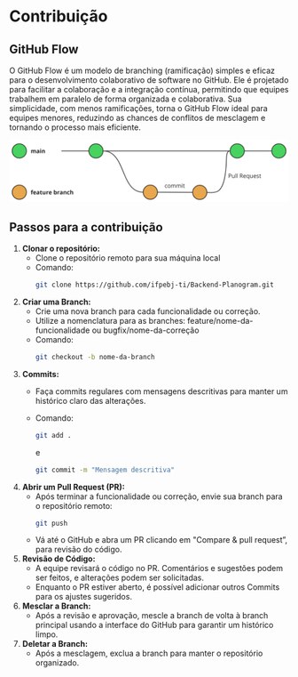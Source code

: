 # Contribuição
## GitHub Flow
O GitHub Flow é um modelo de branching (ramificação) simples e eficaz para o desenvolvimento colaborativo de software no GitHub. Ele é projetado para facilitar a colaboração e a integração contínua, permitindo que equipes trabalhem em paralelo de forma organizada e colaborativa. Sua simplicidade, com menos ramificações, torna o GitHub Flow ideal para equipes menores, reduzindo as chances de conflitos de mesclagem e tornando o processo mais eficiente.

![GitHub-Flow](image/GitHub-Flow.png)

## Passos para a contribuição
1. **Clonar o repositório:**
   * Clone o repositório remoto para sua máquina local
   * Comando:
     ```bash
     git clone https://github.com/ifpebj-ti/Backend-Planogram.git
     ```
2. **Criar uma Branch:**
   * Crie uma nova branch para cada funcionalidade ou correção.
   * Utilize a nomenclatura para as branches: feature/nome-da-funcionalidade ou bugfix/nome-da-correção
   * Comando:
     ```bash
     git checkout -b nome-da-branch
     ```
3. **Commits:**
   * Faça commits regulares com mensagens descritivas para manter um histórico claro das alterações.
   * Comando:
     ```bash
     git add .
     ```
     e

     ```bash
     git commit -m "Mensagem descritiva"
     ```
4. **Abrir um Pull Request (PR):**
   * Após terminar a funcionalidade ou correção, envie sua branch para o repositório remoto: 
     ```bash
     git push
     ```
   * Vá até o GitHub e abra um PR clicando em "Compare & pull request”, para revisão do código.
5. **Revisão de Código:**
   * A equipe revisará o código no PR. Comentários e sugestões podem ser feitos, e alterações podem ser solicitadas.
   * Enquanto o PR estiver aberto, é possível adicionar outros Commits para os ajustes sugeridos.
6. **Mesclar a Branch:**
   * Após a revisão e aprovação, mescle a branch de volta à branch principal usando a interface do GitHub para garantir um histórico limpo.
7. **Deletar a Branch:**
   * Após a mesclagem, exclua a branch para manter o repositório organizado.
